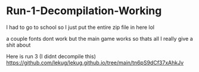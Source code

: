 # Run-1-Decompilation-Working

I had to go to school so I just put the entire zip file in here lol



a couple fonts dont work but the main game works so thats all I really give a shit about


Here is run 3 (I didnt decompile this)
https://github.com/lekug/lekug.github.io/tree/main/tn6pS9dCf37xAhkJv
